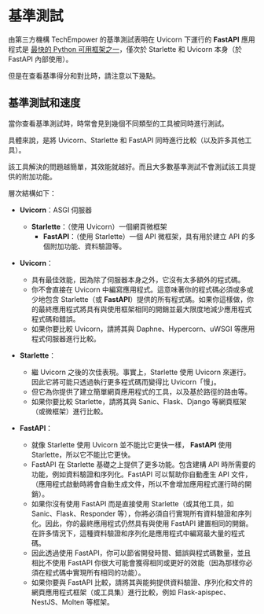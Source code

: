 # 基準測試

由第三方機構 TechEmpower 的基準測試表明在 Uvicorn 下運行的 **FastAPI** 應用程式是 <a href="https://www.techempower.com/benchmarks/#section=test&runid=7464e520-0dc2-473d-bd34-dbdfd7e85911&hw=ph&test=query&l=zijzen-7" class="external-link" target="_blank">最快的 Python 可用框架之一</a>，僅次於 Starlette 和 Uvicorn 本身（於 FastAPI 內部使用）。

但是在查看基準得分和對比時，請注意以下幾點。

## 基準測試和速度

當你查看基準測試時，時常會見到幾個不同類型的工具被同時進行測試。

具體來說，是將 Uvicorn、Starlette 和 FastAPI 同時進行比較（以及許多其他工具）。

該工具解決的問題越簡單，其效能就越好。而且大多數基準測試不會測試該工具提供的附加功能。

層次結構如下：

* **Uvicorn**：ASGI 伺服器
    * **Starlette**：（使用 Uvicorn）一個網頁微框架
        * **FastAPI**：（使用 Starlette）一個 API 微框架，具有用於建立 API 的多個附加功能、資料驗證等。

* **Uvicorn**：
    * 具有最佳效能，因為除了伺服器本身之外，它沒有太多額外的程式碼。
    * 你不會直接在 Uvicorn 中編寫應用程式。這意味著你的程式碼必須或多或少地包含 Starlette（或 **FastAPI**）提供的所有程式碼。如果你這樣做，你的最終應用程式將具有與使用框架相同的開銷並最大限度地減少應用程式程式碼和錯誤。
    * 如果你要比較 Uvicorn，請將其與 Daphne、Hypercorn、uWSGI 等應用程式伺服器進行比較。
* **Starlette**：
    * 繼 Uvicorn 之後的次佳表現。事實上，Starlette 使用 Uvicorn 來運行。因此它將可能只透過執行更多程式碼而變得比 Uvicorn「慢」。
    * 但它為你提供了建立簡單網頁應用程式的工具，以及基於路徑的路由等。
    * 如果你要比較 Starlette，請將其與 Sanic、Flask、Django 等網頁框架（或微框架）進行比較。
* **FastAPI**：
    * 就像 Starlette 使用 Uvicorn 並不能比它更快一樣， **FastAPI** 使用 Starlette，所以它不能比它更快。
    * FastAPI 在 Starlette 基礎之上提供了更多功能。包含建構 API 時所需要的功能，例如資料驗證和序列化。FastAPI 可以幫助你自動產生 API 文件，（應用程式啟動時將會自動生成文件，所以不會增加應用程式運行時的開銷）。
    * 如果你沒有使用 FastAPI 而是直接使用 Starlette（或其他工具，如 Sanic、Flask、Responder 等），你將必須自行實現所有資料驗證和序列化。因此，你的最終應用程式仍然具有與使用 FastAPI 建置相同的開銷。在許多情況下，這種資料驗證和序列化是應用程式中編寫最大量的程式碼。
    * 因此透過使用 FastAPI，你可以節省開發時間、錯誤與程式碼數量，並且相比不使用 FastAPI 你很大可能會獲得相同或更好的效能（因為那樣你必須在程式碼中實現所有相同的功能）。
    * 如果你要與 FastAPI 比較，請將其與能夠提供資料驗證、序列化和文件的網頁應用程式框架（或工具集）進行比較，例如 Flask-apispec、NestJS、Molten 等框架。
